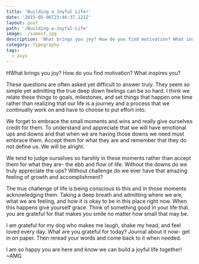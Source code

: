 ```yaml
---
title: 'Building a Joyful Life!'
date: '2015-05-06T23:46:37.121Z'
layout: post
path: '/Building-a-Joyful-Life'
image: ./summit.jpg
description: 'What brings you joy? How do you find motivation? What inspires you?'
category: Typography
tags:
  - Joys
---
```




HWhat brings you joy? How do you find motivation? What inspires you?

<!--more-->

These questions are often asked yet difficult to answer truly. They seem so simple yet admitting the true deep down feelings can be so hard. I think we relate these things to goals, milestones, and set things that happen one time rather than realizing that our life is a journey and a process that we continually work on and have to choose to put effort into.

We forget to embrace the small moments and wins and really give ourselves credit for them. To understand and appreciate that we will have emotional ups and downs and that when we are having those downs we need must embrace them. Accept them for what they are and remember that they do not define us. We will be alright.

We tend to judge ourselves so harshly in these moments rather than accept them for what they are- the ebb and flow of life. Without the downs do we truly appreciate the ups? Without challenge do we ever have that amazing feeling of growth and accomplishment?

The true challenge of life is being conscious to this and in those moments acknowledging them. Taking a deep breath and admitting where we are, what we are feeling, and how it is okay to be in this place right now. When this happens give yourself grace. Think of something good in your life that you are grateful for that makes you smile no matter how small that may be.

I am grateful for my dog who makes me laugh, shake my head, and feel loved every day. What are you grateful for today? Journal about it now- get in on paper. Then reread your words and come back to it when needed.

I am so happy you are here and know we can build a joyful life together! ~AMG